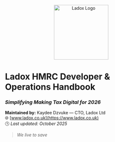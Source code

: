 <p align="center">
  <img src="assets/Purple.png" alt="Ladox Logo" width="180">
</p>

# Ladox HMRC Developer & Operations Handbook  
### *Simplifying Making Tax Digital for 2026*  

**Maintained by:** Kaydee Dzvuke — CTO, Ladox Ltd  
🌐 [www.ladox.co.uk](https://www.ladox.co.uk)  
🕓 *Last updated: October 2025*  

> *We live to save*


